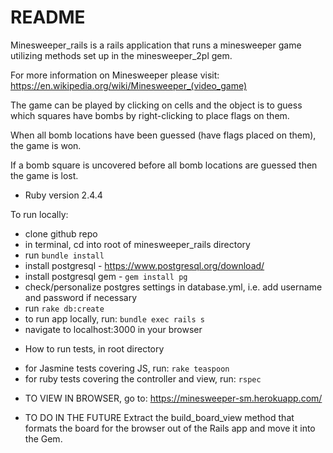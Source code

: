 # README

Minesweeper_rails is a rails application that runs a minesweeper game utilizing methods set up in the minesweeper_2pl gem.

For more information on Minesweeper please visit: https://en.wikipedia.org/wiki/Minesweeper_(video_game)

The game can be played by clicking on cells and the object is to guess which squares have bombs by right-clicking to place flags on them.

When all bomb locations have been guessed (have flags placed on them), the game is won.

If a bomb square is uncovered before all bomb locations are guessed then the game is lost.

* Ruby version
2.4.4

To run locally:
- clone github repo
- in terminal, cd into root of minesweeper_rails directory
- run `bundle install`
- install postgresql - https://www.postgresql.org/download/
- install postgresql gem - `gem install pg`
- check/personalize postgres settings in database.yml, i.e. add username and password if necessary
- run `rake db:create`
- to run app locally, run: `bundle exec rails s`
- navigate to localhost:3000 in your browser


* How to run tests, in root directory
- for Jasmine tests covering JS, run: `rake teaspoon`
- for ruby tests covering the controller and view, run: `rspec`

* TO VIEW IN BROWSER, go to:
https://minesweeper-sm.herokuapp.com/

* TO DO IN THE FUTURE
Extract the build_board_view method that formats the board for the browser out of the Rails app and move it into the Gem.
